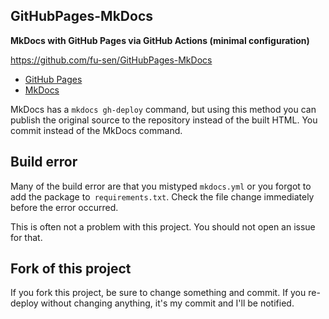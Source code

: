 ## GitHubPages-MkDocs

**MkDocs with GitHub Pages via GitHub Actions (minimal configuration)**

<https://github.com/fu-sen/GitHubPages-MkDocs>

- [GitHub Pages](https://pages.github.com/)
- [MkDocs](https://www.mkdocs.org/)

MkDocs has a `mkdocs gh-deploy` command, but using this method you can publish the original source to the repository instead of the built HTML. You commit instead of the MkDocs command.

## Build error

Many of the build error are that you mistyped `mkdocs.yml`
or you forgot to add the package to` requirements.txt`.
Check the file change immediately before the error occurred.

This is often not a problem with this project.
You should not open an issue for that.

## Fork of this project

If you fork this project, be sure to change something and commit.
If you re-deploy without changing anything, it's my commit and I'll be notified.
